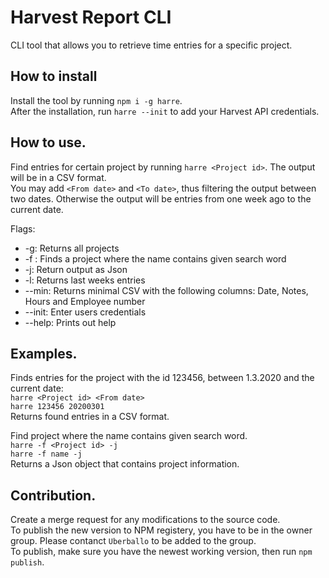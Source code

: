 # Harvest Report CLI  
CLI tool that allows you to retrieve time entries for a specific project.  

## How to install
Install the tool by running `npm i -g harre`.  
After the installation, run ``harre --init`` to add your Harvest API credentials.  

## How to use.  
Find entries for certain project by running ``harre <Project id>``.  The output will be in a CSV format.  
You may add `<From date>` and `<To date>`, thus filtering the output between two dates. Otherwise the output will be entries from one week ago to the current date.  

Flags:
   * -g: Returns all projects
   * -f <Project name>: Finds a project where the name contains given search word
   * -j: Return output as Json   
   * -l: Returns last weeks entries 
   * --min: Returns minimal CSV with the following columns: Date, Notes, Hours and Employee number  
   * --init: Enter users credentials
   * --help: Prints out help
   
## Examples.  
Finds entries for the project with the id 123456, between 1.3.2020 and the current date:  
`harre <Project id> <From date>`  
`harre 123456 20200301`  
Returns found entries in a CSV format.  

Find project where the name contains given search word.  
`harre -f <Project id> -j`  
`harre -f name -j`  
Returns a Json object that contains project information.  

## Contribution. 
Create a merge request for any modifications to the source code.  
To publish the new version to NPM registery, you have to be in the owner group. Please contanct `Uberballo` to be added to the group.  
To publish, make sure you have the newest working version, then run `npm publish`.  

